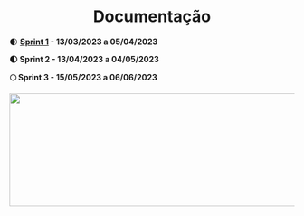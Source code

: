 <h1 align="center">Documentação</h1>

🌒 <a href="https://github.com/TerraSoftwarehouse/Documentacao/blob/Sprint1/README.md"> <b>Sprint 1</Strong><a/> - 13/03/2023 a 05/04/2023
<p>
🌓 Sprint 2 - 13/04/2023 a 04/05/2023
</p>
🌕 Sprint 3 - 15/05/2023 a 06/06/2023
<p>
</p>
<p>
<img src="https://github.com/TerraSoftwarehouse/Documentacao/blob/Sprint1/imagens/Logo.png" width="1600" height="200"/>
</p>
